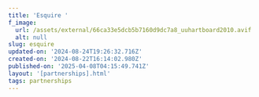 ```yaml
---
title: 'Esquire '
f_image:
  url: /assets/external/66ca33e5dcb5b7160d9dc7a8_uuhartboard2010.avif
  alt: null
slug: esquire
updated-on: '2024-08-24T19:26:32.716Z'
created-on: '2024-08-22T16:14:02.980Z'
published-on: '2025-04-08T04:15:49.741Z'
layout: '[partnerships].html'
tags: partnerships
---
```




